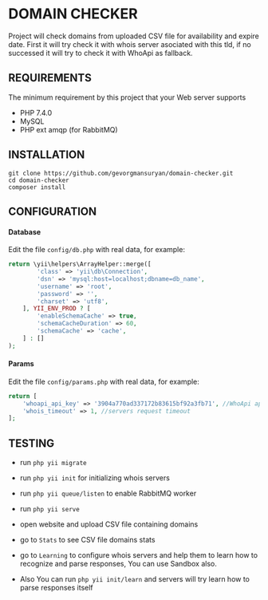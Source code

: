 # DOMAIN CHECKER

Project will check domains from uploaded CSV file for availability and expire date. First it will try check it with whois server asociated with this tld, if no successed it will try to check it with WhoApi as fallback.

REQUIREMENTS
------------

The minimum requirement by this project that your Web server supports
- PHP 7.4.0
- MySQL
- PHP ext amqp (for RabbitMQ)


INSTALLATION
------------

~~~
git clone https://github.com/gevorgmansuryan/domain-checker.git
cd domain-checker
composer install
~~~


CONFIGURATION
-------------

#### Database

Edit the file `config/db.php` with real data, for example:

```php
return \yii\helpers\ArrayHelper::merge([
        'class' => 'yii\db\Connection',
        'dsn' => 'mysql:host=localhost;dbname=db_name',
        'username' => 'root',
        'password' => '',
        'charset' => 'utf8',
    ], YII_ENV_PROD ? [
        'enableSchemaCache' => true,
        'schemaCacheDuration' => 60,
        'schemaCache' => 'cache',
    ] : []
);
```

#### Params

Edit the file `config/params.php` with real data, for example:

```php
return [
    'whoapi_api_key' => '3904a770ad337172b83615bf92a3fb71', //WhoApi api key
    'whois_timeout' => 1, //servers request timeout
];
```

TESTING
-------

- run `php yii migrate`
- run `php yii init` for initializing whois servers
- run `php yii queue/listen` to enable RabbitMQ worker
- run `php yii serve`
- open website and upload CSV file containing domains
- go to `Stats` to see CSV file domains stats
- go to `Learning` to configure whois servers and help them to learn how to recognize and parse responses, You can use Sandbox also.

- Also You can run `php yii init/learn` and servers will try learn how to parse responses itself